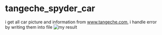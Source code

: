 # tangeche_spyder_car
i get all car picture and information from www.tangeche.com, i handle error by writing them into file
![my result](https://github.com/qixinsun/tangeche_spyder_car/blob/master/QQ%E5%9B%BE%E7%89%8720180917213308.jpg?raw=true)
